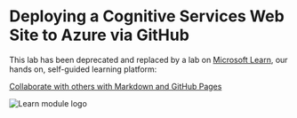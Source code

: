 # Deploying a Cognitive Services Web Site to Azure via GitHub

This lab has been deprecated and replaced by a lab on [Microsoft Learn](https://docs.microsoft.com/learn?WT.mc_id=academic-9938-jabenn), our hands on, self-guided learning platform:

[Collaborate with others with Markdown and GitHub Pages](https://docs.microsoft.com/learn/paths/collaborate-markdown-github-pages/?WT.mc_id=academic-9938-jabenn)

![Learn module logo](https://docs.microsoft.com/learn/achievements/github/collaborate-markdown-github-pages.svg?WT.mc_id=academic-9938-jabenn)

